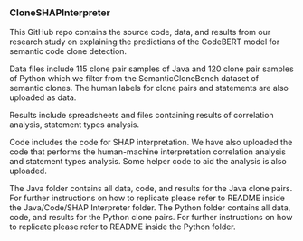 ### CloneSHAPInterpreter


This GitHub repo contains the source code, data, and results from our research study on explaining the predictions of the CodeBERT model for semantic code clone detection.

Data files include 115 clone pair samples of Java and 120 clone pair samples of Python which we filter from the SemanticCloneBench dataset of semantic clones. The human labels for clone pairs and statements are also uploaded as data.

Results include spreadsheets and files containing results of correlation analysis, statement types analysis.

Code includes the code for SHAP interpretation. We have also uploaded the code that performs the human-machine interpretation correlation analysis and statement types analysis. Some helper code to aid the analysis is also uploaded.

The Java folder contains all data, code, and results for the Java clone pairs. For further instructions on how to replicate please refer to README inside the Java/Code/SHAP Interpreter folder.
The Python folder contains all data, code, and results for the Python clone pairs. For further instructions on how to replicate please refer to README inside the Python folder.
